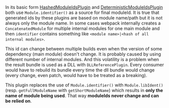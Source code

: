 ﻿In its basic form [HashedModuleIdsPlugin](https://webpack.js.org/plugins/hashed-module-ids-plugin/) and [DeterministicModuleIdsPlugin](https://webpack.js.org/configuration/optimization/#optimizationmoduleids) both use `Module.identifier()` as a source for final moduleId. It is true that generated ids by these plugins are based on module name/path but it is not always only the module name. In some cases webpack internally creates a `ConcatenatedModule` for multiple internal modules for one main module and then `identifier` contains something like `<module name>|<hash of all internal modules>`.

This id can change between multiple builds even when the version of some dependency (main module) doesn't change. It is probably caused by using different number of internal modules. And this volatility is a problem when the result bundle is used as a DLL with `DLLReferencePlugin`. Every consumer would have to rebuild its bundle every time the dll bundle would change (every change, even patch, would have to be treated as a breaking).

This plugin replaces the use of `Module.identifier()` with `Module.libIdent()` (resp. `getFullModuleName` with `getShortModuleName`) which results in **only the name of module being used**. That way **moduleIds never change and can be relied on**.
